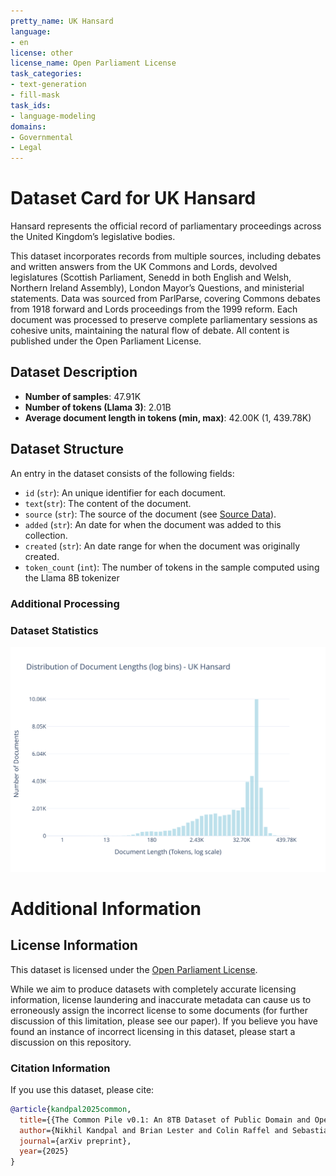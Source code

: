 ```yaml
---
pretty_name: UK Hansard
language:
- en
license: other
license_name: Open Parliament License
task_categories:
- text-generation
- fill-mask
task_ids:
- language-modeling
domains:
- Governmental
- Legal
---
```


# Dataset Card for UK Hansard

<!-- START-SHORT DESCRIPTION -->
Hansard represents the official record of parliamentary proceedings across the United Kingdom’s legislative bodies.
<!-- END-SHORT DESCRIPTION -->

This dataset incorporates records from multiple sources, including debates and written answers from the UK Commons and Lords, devolved legislatures (Scottish Parliament, Senedd in both English and Welsh, Northern Ireland Assembly), London Mayor’s Questions, and ministerial statements. Data was sourced from ParlParse, covering Commons debates from 1918 forward and Lords proceedings from the 1999 reform. Each document was processed to preserve complete parliamentary sessions as cohesive units, maintaining the natural flow of debate. All content is published under the Open Parliament License.




## Dataset Description

<!-- START-DESC-STATS -->
- **Number of samples**: 47.91K
- **Number of tokens (Llama 3)**: 2.01B
- **Average document length in tokens (min, max)**: 42.00K (1, 439.78K)
<!-- END-DESC-STATS -->


## Dataset Structure
An entry in the dataset consists of the following fields:

- `id` (`str`): An unique identifier for each document.
- `text`(`str`): The content of the document.
- `source` (`str`): The source of the document (see [Source Data](#source-data)).
- `added` (`str`): An date for when the document was added to this collection.
- `created` (`str`): An date range for when the document was originally created.
- `token_count` (`int`): The number of tokens in the sample computed using the Llama 8B tokenizer


### Additional Processing


### Dataset Statistics

<!-- START-DATASET PLOTS -->
<p align="center">
<img src="./images/dist_document_length.svg" width="600" style="margin-right: 10px;" />
</p>
<!-- END-DATASET PLOTS -->


# Additional Information

## License Information
This dataset is licensed under the [Open Parliament License](https://www.parliament.uk/site-information/copyright-parliament/open-parliament-licence/). 

While we aim to produce datasets with completely accurate licensing information, license laundering and inaccurate metadata can cause us to erroneously assign the incorrect license to some documents (for further discussion of this limitation, please see our paper). If you believe you have found an instance of incorrect licensing in this dataset, please start a discussion on this repository.

### Citation Information

If you use this dataset, please cite:
```bibtex
@article{kandpal2025common,
  title={{The Common Pile v0.1: An 8TB Dataset of Public Domain and Openly Licensed Text}},
  author={Nikhil Kandpal and Brian Lester and Colin Raffel and Sebastian Majstorovic and Stella Biderman and Baber Abbasi and Luca Soldaini and Enrico Shippole and A. Feder Cooper and Aviya Skowron and Shayne Longpre and Lintang Sutawika and Alon Albalak and Zhenlin Xu and Guilherme Penedo and Loubna Ben  and Elie Bakouch and John David  and Honglu Fan and Dashiell Stander and Guangyu Song and Aaron Gokaslan and John Kirchenbauer and Tom Goldstein and Brian R and Bhavya Kailkhura and Tyler Murray},
  journal={arXiv preprint},
  year={2025}
}
```
